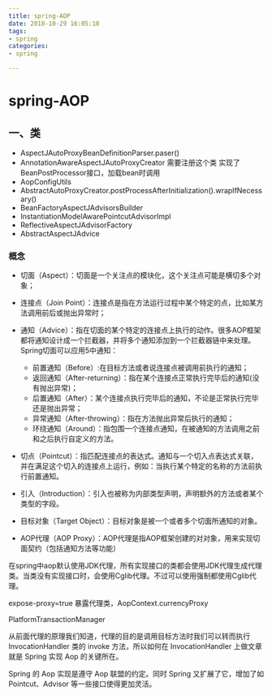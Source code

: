 ```yaml
---
title: spring-AOP
date: 2018-10-29 16:05:10
tags:
- spring 
categories:
- spring

---
```


# spring-AOP

## 一、类

- AspectJAutoProxyBeanDefinitionParser.paser()
- AnnotationAwareAspectJAutoProxyCreator  需要注册这个类 实现了 BeanPostProcessor接口，加载bean时调用
- AopConfigUtils
- AbstractAutoProxyCreator.postProcessAfterInitialization().wrapIfNecessary()
- BeanFactoryAspectJAdvisorsBuilder
- InstantiationModelAwarePointcutAdvisorImpl
- ReflectiveAspectJAdvisorFactory
- AbstractAspectJAdvice

### 概念

- 切面（Aspect）：切面是一个关注点的模块化，这个关注点可能是横切多个对象；

- 连接点（Join Point）：连接点是指在方法运行过程中某个特定的点，比如某方法调用前后或抛出异常时；

- 通知（Advice）：指在切面的某个特定的连接点上执行的动作。很多AOP框架都将通知设计成一个拦截器，并将多个通知添加到一个拦截器链中来处理。Spring切面可以应用5中通知：

  - 前置通知（Before）:在目标方法或者说连接点被调用前执行的通知；
  - 返回通知（After-returning）：指在某个连接点正常执行完毕后的通知(没有抛出异常)；
  - 后置通知（After）：某个连接点执行完毕后的通知，不论是正常执行完毕还是抛出异常；
  - 异常通知（After-throwing）：指在方法抛出异常后执行的通知；
  - 环绕通知（Around）：指包围一个连接点通知，在被通知的方法调用之前和之后执行自定义的方法。

- 切点（Pointcut）：指匹配连接点的表达式。通知与一个切入点表达式关联，并在满足这个切入的连接点上运行，例如：当执行某个特定的名称的方法前执行前置通知。

- 引入（Introduction）：引入也被称为内部类型声明，声明额外的方法或者某个类型的字段。

- 目标对象（Target Object）：目标对象是被一个或者多个切面所通知的对象。

- AOP代理（AOP Proxy）：AOP代理是指AOP框架创建的对对象，用来实现切面契约（包括通知方法等功能）


在spring中aop默认使用JDK代理，所有实现接口的类都会使用JDK代理生成代理类。当类没有实现接口时，会使用Cglib代理。不过可以使用强制都使用Cglib代理。



expose-proxy=true 暴露代理类，AopContext.currencyProxy

PlatformTransactionManager


从前面代理的原理我们知道，代理的目的是调用目标方法时我们可以转而执行 InvocationHandler 类的 invoke 方法，所以如何在 InvocationHandler 上做文章就是 Spring 实现 Aop 的关键所在。

Spring 的 Aop 实现是遵守 Aop 联盟的约定。同时 Spring 又扩展了它，增加了如 Pointcut、Advisor 等一些接口使得更加灵活。
